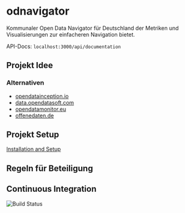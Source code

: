 # odnavigator
Kommunaler Open Data Navigator für Deutschland der Metriken und Visualisierungen zur einfacheren Navigation bietet.

API-Docs: ```localhost:3000/api/documentation```

## Projekt Idee

### Alternativen
- [opendatainception.io](https://opendatainception.io)
- [data.opendatasoft.com](https://data.opendatasoft.com/pages/home/)
- [opendatamonitor.eu](https://www.opendatamonitor.eu)
- [offenedaten.de](https://www.offenedaten.de)


## Projekt Setup
[Installation and Setup](https://github.com/jkimmeyer/odnavigator/blob/master/doc/install.md)

## Regeln für Beteiligung


## Continuous Integration
![Build Status](https://travis-ci.com/jkimmeyer/odnavigator.svg?token=RNrpHhqDGiujTBgM6w2s&branch=master)
